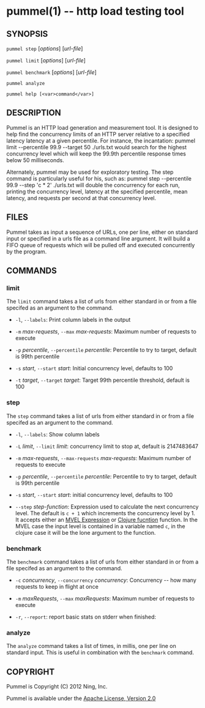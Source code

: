 pummel(1) -- http load testing tool
===================================

## SYNOPSIS

`pummel step` [<var>options</var>] [<var>url-file</var>]

`pummel limit` [<var>options</var>] [<var>url-file</var>]

`pummel benchmark` [<var>options</var>] [<var>url-file</var>]

`pummel analyze`

`pummel help [<var>command</var>]`

## DESCRIPTION

Pummel is an HTTP load generation and measurement tool. It is designed
to help find the concurrency limits of an HTTP server relative to a
specified latency latency at a given percentile. For instance, the
incantation:
    pummel limit --percentile 99.9 --target 50 ./urls.txt
would search for the highest concurrency level which will keep the
99.9th percentile response times below 50 milliseconds.

Alternately, pummel may be used for exploratory testing. The step
command is particularly useful for his, such as:
    pummel step --percentile 99.9 --step 'c * 2' ./urls.txt
will double the concurrency for each run, printing the concurrency
level, latency at the specified percentile, mean latency, and requests
per second at that concurrency level.

## FILES

Pummel takes as input a sequence of URLs, one per line, either on
standard input or specified in a urls file as a command line
argument. It will build a FIFO queue of requests which will be
pulled off and executed concurrently by the program.

## COMMANDS

### limit

The `limit` command takes a list of urls from either standard in or
from a file specifed as an argument to the command.

* `-l`, `--labels`:
  Print column labels in the output
* `-m` <var>max-requests</var>, `--max` <var>max-requests</var>:
  Maximum number of requests to execute

* `-p` <var>percentile</var>, `--percentile` <var>percentile</var>:
  Percentile to try to target, default is 99th percentile

* `-s` <var>start</var>, `--start` <var>start</var>:
  Initial concurrency level, defaults to 100

* `-t` <var>target</var>, `--target` <var>target</var>:
  Target 99th percentile threshold, default is 100
  
### step

The `step` command takes a list of urls from either standard in or
from a file specifed as an argument to the command.

* `-l`, `--labels`:
  Show column labels

* `-L` <var>limit</var>, `--limit` <var>limit</var>:
concurrency limit to stop at, default is 2147483647

* `-m` <var>max-requests</var>, `--max-requests` <var>max-requests</var>:
  Maximum number of requests to execute

* `-p` <var>percentile</var>, `--percentile` <var>percentile</var>:
  Percentile to try to target, default is 99th percentile

* `-s` <var>start</var>, `--start` <var>start</var>:
  initial concurrency level, defaults to 100

* `--step` <var>step-function</var>: 
  Expression used to calculate the next concurrency level. The default
  is `c + 1` which increments the concurrency level by 1. It accepts
  either an [MVEL Expression](http://mvel.codehaus.org/) or
  [Clojure fucntion](http://clojure.org/) function. In the MVEL case
  the input level is contained in a variable named `c`, in the clojure
  case it will be the lone argument to the function.

### benchmark

The `benchmark` command takes a list of urls from either standard in or
from a file specifed as an argument to the command.

* `-c` <var>concurrency</var>, `--concurrency` <var>concurrency</var>:
  Concurrency -- how many requests to keep in flight at once

* `-m` <var>maxRequests</var>, `--max` <var>maxRequests</var>:
  Maximum number of requests to execute

* `-r`, `--report`:
  report basic stats on stderr when finished:

### analyze

The `analyze` command takes a list of times, in millis, one per line
on standard input. This is useful in combination with the `benchmark`
command.

## COPYRIGHT

Pummel is Copyright (C) 2012 Ning, Inc. 

Pummel is available under the
[Apache License, Version 2.0](http://www.apache.org/licenses/LICENSE-2.0.txt)


[SYNOPSIS]: #SYNOPSIS "SYNOPSIS"
[DESCRIPTION]: #DESCRIPTION "DESCRIPTION"
[FILES]: #FILES "FILES"
[COMMANDS]: #COMMANDS "COMMANDS"
[limit]: #limit "limit"
[step]: #step "step"
[benchmark]: #benchmark "benchmark"
[analyze]: #analyze "analyze"
[COPYRIGHT]: #COPYRIGHT "COPYRIGHT"


[pummel(1)]: pummel.1.html
